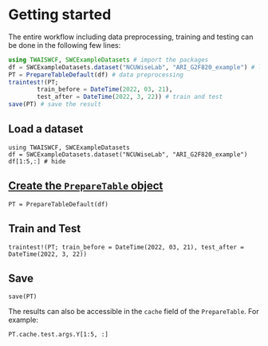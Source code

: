 # Getting started
The entire workflow including data preprocessing, training and testing can be done in the following few lines:

```julia
using TWAISWCF, SWCExampleDatasets # import the packages
df = SWCExampleDatasets.dataset("NCUWiseLab", "ARI_G2F820_example") # load a dataset
PT = PrepareTableDefault(df) # data preprocessing
traintest!(PT; 
        train_before = DateTime(2022, 03, 21), 
        test_after = DateTime(2022, 3, 22)) # train and test
save(PT) # save the result
```


## Load a dataset

```@example 1
using TWAISWCF, SWCExampleDatasets
df = SWCExampleDatasets.dataset("NCUWiseLab", "ARI_G2F820_example")
df[1:5,:] # hide
```


## [Create the `PrepareTable` object](@ref)

```@example 1
PT = PrepareTableDefault(df)
```

## Train and Test

```@example 1
traintest!(PT; train_before = DateTime(2022, 03, 21), test_after = DateTime(2022, 3, 22))
```


## Save

```@example 1
save(PT)
```

The results can also be accessible in the `cache` field of the `PrepareTable`. For example:

```@example 1
PT.cache.test.args.Y[1:5, :]
```